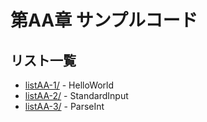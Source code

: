 # 第AA章 サンプルコード

## リスト一覧
- [listAA-1/](./listAA-1/) - HelloWorld
- [listAA-2/](./listAA-2/) - StandardInput
- [listAA-3/](./listAA-3/) - ParseInt
